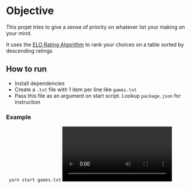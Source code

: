 # Objective
This projet tries to give a sense of priority on whatever list your making on your mind.

It uses the [ELO Rating Algorithm](https://www.geeksforgeeks.org/elo-rating-algorithm/) to rank your choices on a table sorted by descending ratings

## How to run

- Install dependencies
- Create a `.txt` file with 1 item per line like `games.txt`
- Pass this file as an argument on start script. Lookup `package.json` for instruction

### Example

` yarn start games.txt`
![Demo-video](/uploads/8edc9fe3f1eb4c494239e3bde9baaac2/Screen_Recording_2021-04-04_at_16.10.34.mov)
